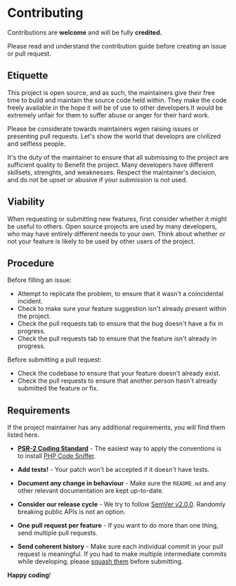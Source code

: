 # Contributing 

Contributions are **welcome** and will be fully **credited.**

Please read and understand the contribution guide before creating an issue or pull request. 

## Etiquette 

This project is open source, and as such, the maintainers give their free time to build and maintain the source code 
held within. They make the code freely available in the hope it will be of use to other developers.It would be extremely
unfair for them to suffer abuse or anger for their hard work. 

Please be considerate towards maintainers wgen raising issues or presenting pull requests. Let's show the world 
that developrs are civilized and selfless people. 

It's the duty of the maintainer to ensure that all submissing to the project are sufficient quality to
Benefit the project. Many developers have different skillsets, strenghts, and weaknesses. Respect the maintainer's 
decision, and do not be upset or abusive if your submission is not used. 

## Viability 

When requesting or submitting new features, first consider whether it might be useful to others. Open source projects
are used by many developers, who may have entirely different needs to your own. Think about whether or not your feature
is likely to be used by other users of the project. 

## Procedure 

Before filling an issue: 

- Attempt to replicate the problem, to ensure that it wasn't a coincidental incident. 
- Check to make sure your feature suggestion isn't already present within the project. 
- Check the pull requests tab to ensure that the bug doesn't have a fix in progress. 
- Check the pull requests tab to ensure that the feature isn't already in progress. 

Before submitting a pull request: 

- Check the codebase to ensure that your feature doesn't already exist. 
- Check the pull requests to ensure that another person hasn't already submitted the feature or fix. 

## Requirements

If the project maintainer has any additional requirements, you will find them listed here.

- **[PSR-2 Coding Standard](https://github.com/php-fig/fig-standards/blob/master/accepted/PSR-2-coding-style-guide.md)** - The easiest way to apply the conventions is to install [PHP Code Sniffer](http://pear.php.net/package/PHP_CodeSniffer).

- **Add tests!** - Your patch won't be accepted if it doesn't have tests.

- **Document any change in behaviour** - Make sure the `README.md` and any other relevant documentation are kept up-to-date.

- **Consider our release cycle** - We try to follow [SemVer v2.0.0](http://semver.org/). Randomly breaking public APIs is not an option.

- **One pull request per feature** - If you want to do more than one thing, send multiple pull requests.

- **Send coherent history** - Make sure each individual commit in your pull request is meaningful. If you had to make multiple intermediate commits while developing, please [squash them](http://www.git-scm.com/book/en/v2/Git-Tools-Rewriting-History#Changing-Multiple-Commit-Messages) before submitting.

**Happy coding**!
